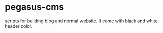 # pegasus-cms
scripts for building blog and normal website. It come with black and white header color. 